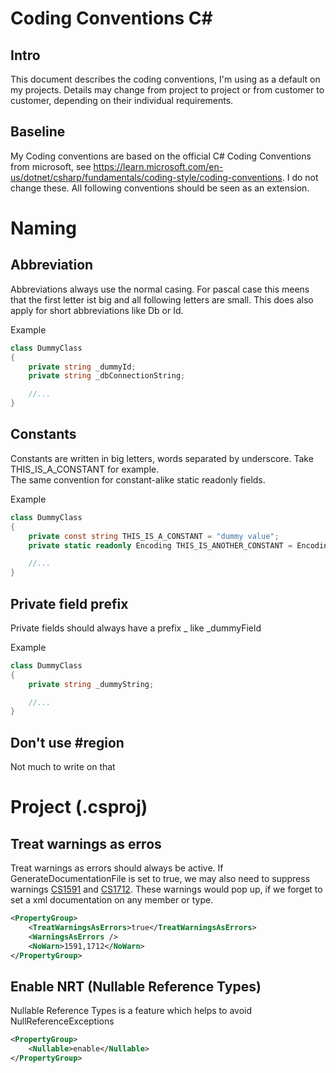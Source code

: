 # Coding Conventions C#
## Intro
This document describes the coding conventions, I'm using as a default on my projects. 
Details may change from project to project or from customer to customer, depending on their individual requirements. 

## Baseline
My Coding conventions are based on the official C# Coding Conventions from microsoft, see https://learn.microsoft.com/en-us/dotnet/csharp/fundamentals/coding-style/coding-conventions. I do not change these. All following conventions should be seen as an extension.

# Naming
## Abbreviation
Abbreviations always use the normal casing. For pascal case this meens that the first letter ist big and all following letters are small. This does also apply for short abbreviations like Db or Id.

Example
```csharp
class DummyClass
{
    private string _dummyId;
    private string _dbConnectionString;

    //...
}
```

## Constants
Constants are written in big letters, words separated by underscore. Take THIS_IS_A_CONSTANT for example.  
The same convention for constant-alike static readonly fields. 

Example
```csharp
class DummyClass
{
    private const string THIS_IS_A_CONSTANT = "dummy value";
    private static readonly Encoding THIS_IS_ANOTHER_CONSTANT = Encoding.UTF8;

    //...
}
```

## Private field prefix
Private fields should always have a prefix _ like _dummyField

Example
```csharp
class DummyClass
{
    private string _dummyString;

    //...
}
```

## Don't use #region
Not much to write on that



# Project (.csproj)
## Treat warnings as erros
Treat warnings as errors should always be active. If GenerateDocumentationFile is set to true, we may
also need to suppress warnings [CS1591](https://learn.microsoft.com/en-us/dotnet/csharp/language-reference/compiler-messages/cs1591) and
[CS1712](https://learn.microsoft.com/en-us/dotnet/csharp/misc/cs1712). These warnings would pop up, if
we forget to set a xml documentation on any member or type.
```xml
<PropertyGroup>
    <TreatWarningsAsErrors>true</TreatWarningsAsErrors>
    <WarningsAsErrors />
    <NoWarn>1591,1712</NoWarn>
</PropertyGroup>
```

## Enable NRT (Nullable Reference Types)
Nullable Reference Types is a feature which helps to avoid NullReferenceExceptions

```xml
<PropertyGroup>
    <Nullable>enable</Nullable>
</PropertyGroup>
```